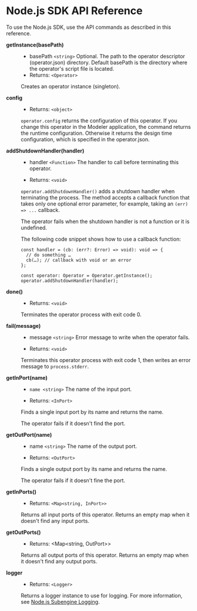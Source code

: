 <!-- loio46018e2bed434838926bb9d1906f86b2 -->

# Node.js SDK API Reference

To use the Node.js SDK, use the API commands as described in this reference.




<dl>
<dt><b>

getInstance\(basePath\)

</b></dt>
<dd>

-   basePath `<string>` Optional. The path to the operator descriptor \(operator.json\) directory. Default basePath is the directory where the operator's script file is located.
-   Returns: `<Operator>`



</dd>
<dd>

Creates an operator instance \(singleton\).



</dd>
</dl>


<dl>
<dt><b>

config

</b></dt>
<dd>

-   Returns: `<object>`




</dd>
<dd>

`operator.config` returns the configuration of this operator. If you change this operator in the Modeler application, the command returns the runtime configuration. Otherwise it returns the design time configuration, which is specified in the operator.json.



</dd>
</dl>


<dl>
<dt><b>

addShutdownHandler\(handler\)

</b></dt>
<dd>

-   handler `<Function>` The handler to call before terminating this operator.

-   Returns: `<void>`



</dd>
<dd>

`operator.addShutdownHandler()` adds a shutdown handler when terminating the process. The method accepts a callback function that takes only one optional error parameter, for example, taking an `(err) => ...` callback.

The operator fails when the shutdown handler is not a function or it is undefined.

The following code snippet shows how to use a callback function:

```
const handler = (cb: (err?: Error) => void): void => {
  // do something …
  cb(…); // callback with void or an error
};

const operator: Operator = Operator.getInstance();
operator.addShutdownHandler(handler);
```



</dd>
</dl>


<dl>
<dt><b>

done\(\)

</b></dt>
<dd>

-   Returns: `<void>`




</dd>
<dd>

Terminates the operator process with exit code 0.



</dd>
</dl>


<dl>
<dt><b>

fail\(message\)

</b></dt>
<dd>

-   message `<string>` Error message to write when the operator fails.

-   Returns: `<void>`



</dd>
<dd>

Terminates this operator process with exit code 1, then writes an error message to `process.stderr`.



</dd>
</dl>


<dl>
<dt><b>

getInPort\(name\)

</b></dt>
<dd>

-   `name <string>` The name of the input port.

-   Returns: `<InPort>`



</dd>
<dd>

Finds a single input port by its name and returns the name.

The operator fails if it doesn't find the port.



</dd>
</dl>


<dl>
<dt><b>

getOutPort\(name\)

</b></dt>
<dd>

-   name `<string>` The name of the output port.

-   Returns: `<OutPort>`



</dd>
<dd>

Finds a single output port by its name and returns the name.

The operator fails if it doesn't fine the port.



</dd>
</dl>


<dl>
<dt><b>

getInPorts\(\)

</b></dt>
<dd>

-   Returns: `<Map<string, InPort>>`




</dd>
<dd>

Returns all input ports of this operator. Returns an empty map when it doesn't find any input ports.



</dd>
</dl>


<dl>
<dt><b>

getOutPorts\(\)

</b></dt>
<dd>

-   Returns: <Map<string, OutPort\>\>




</dd>
<dd>

Returns all output ports of this operator. Returns an empty map when it doesn't find any output ports.



</dd><dt><b>

logger

</b></dt>
<dd>

-   Returns: `<Logger>`




</dd>
<dd>

Returns a logger instance to use for logging. For more information, see [Node.js Subengine Logging](node-js-subengine-logging-d6fd4ce.md).



</dd>
</dl>

